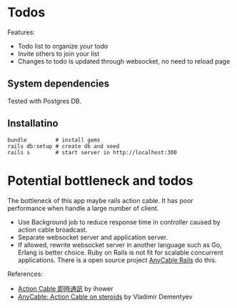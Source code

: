 # Todos

Features:
* Todo list to organize your todo
* Invite others to join your list
* Changes to todo is updated through websocket, no need to reload page

## System dependencies

Tested with Postgres DB.

## Installatino

```shell
bundle         # install gems
rails db:setup # create db and seed
rails s        # start server in http://localhost:300
```

# Potential bottleneck and todos

The bottleneck of this app maybe rails action cable. It has poor performance when handle a large number of client.

* Use Background job to reduce response time in controller caused by action cable broadcast.
* Separate websocket server and application server.
* If allowed, rewrite websocket server in another language such as Go, Erlang is better choice. Ruby on Rails is not fit for scalable concurrent applications. There is a open source project [AnyCable Rails](https://github.com/anycable/anycable-rails) do this.

References:
* [Action Cable 即時通訊](https://ihower.tw/rails/actioncable.html) by ihower
* [AnyCable: Action Cable on steroids](https://evilmartians.com/chronicles/anycable-actioncable-on-steroids) by Vladimir Dementyev
